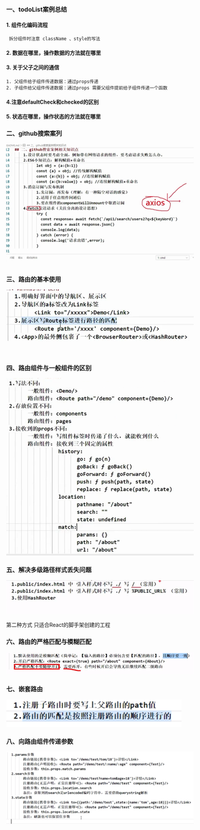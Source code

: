 ### 一、todoList案例总结

#### 1. 组件化编码流程  
     拆分组件时注意 className 、style的写法
          
#### 2. 数据在哪里，操作数据的方法就在哪里

#### 3. 关于父子之间的通信

    1. 父组件给子组件传递数据：通过props传递
    2. 子组件给父组件传递数据：通过props 需要父组件提前给子组件传递一个函数

#### 4.注意defaultCheck和checked的区别 

#### 5. 状态在哪里，操作状态的方法就在哪里


### 二、github搜索案列
![img.png](img.png)


### 三、路由的基本使用
![img_1.png](img_1.png)

### 四、路由组件与一般组件的区别
![img_2.png](img_2.png)


### 五、解决多级路径样式丢失问题
![img_3.png](img_3.png)

第二种方式 只适合React的脚手架创建的工程

### 六、路由的严格匹配与模糊匹配
![img_4.png](img_4.png)

### 七、嵌套路由
![img_5.png](img_5.png)


### 八、向路由组件传递参数
![img_6.png](img_6.png)

